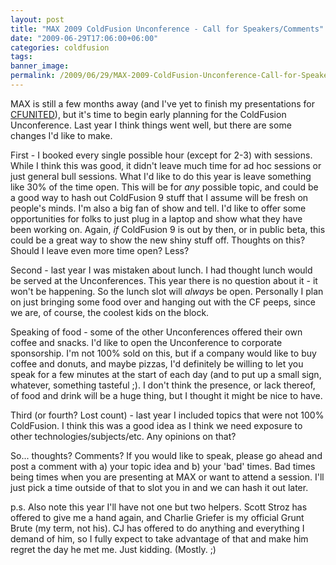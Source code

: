 ```yaml
---
layout: post
title: "MAX 2009 ColdFusion Unconference - Call for Speakers/Comments"
date: "2009-06-29T17:06:00+06:00"
categories: coldfusion 
tags: 
banner_image: 
permalink: /2009/06/29/MAX-2009-ColdFusion-Unconference-Call-for-SpeakersComments
---
```


MAX is still a few months away (and I've yet to finish my presentations for <a href="http://www.cfunited.com">CFUNITED</a>), but it's time to begin early planning for the ColdFusion Unconference. Last year I think things went well, but there are some changes I'd like to make.

First - I booked every single possible hour (except for 2-3) with sessions. While I think this was good, it didn't leave much time for ad hoc sessions or just general bull sessions. What I'd like to do this year is leave something like 30% of the time open. This will be for <i>any</i> possible topic, and could be a good way to hash out ColdFusion 9 stuff that I assume will be fresh on people's minds. I'm also a big fan of show and tell. I'd like to offer some opportunities for folks to just plug in a laptop and show what they have been working on. Again, <i>if</i> ColdFusion 9 is out by then, or in public beta, this could be a great way to show the new shiny stuff off. Thoughts on this? Should I leave even more time open? Less?

Second - last year I was mistaken about lunch. I had thought lunch would be served at the Unconferences. This year there is no question about it - it won't be happening. So the lunch slot will <i>always</i> be open. Personally I plan on just bringing some food over and hanging out with the CF peeps, since we are, of course, the coolest kids on the block.

Speaking of food - some of the other Unconferences offered their own coffee and snacks. I'd like to open the Unconference to corporate sponsorship. I'm not 100% sold on this, but if a company would like to buy coffee and donuts, and maybe pizzas, I'd definitely be willing to let you speak for a few minutes at the start of each day (and to put up a small sign, whatever, something tasteful ;). I don't think the presence, or lack thereof, of food and drink will be a huge thing, but I thought it might be nice to have.

Third (or fourth? Lost count) - last year I included topics that were not 100% ColdFusion. I think this was a good idea as I think we need exposure to other technologies/subjects/etc. Any opinions on that? 

So... thoughts? Comments? If you would like to speak, please go ahead and post a comment with a) your topic idea and b) your 'bad' times. Bad times being times when you are presenting at MAX or want to attend a session. I'll just pick a time outside of that to slot you in and we can hash it out later.

p.s. Also note this year I'll have not one but two helpers. Scott Stroz has offered to give me a hand again, and Charlie Griefer is my official Grunt Brute (my term, not his). CJ has offered to do anything and everything I demand of him, so I fully expect to take advantage of that and make him regret the day he met me. Just kidding. (Mostly. ;)